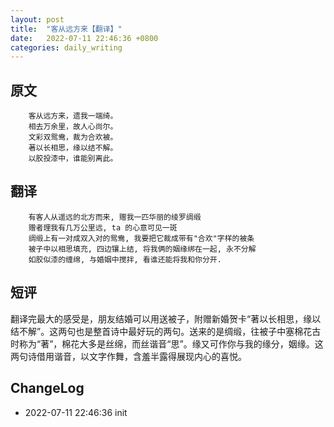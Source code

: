 ```yaml
---
layout: post
title:  "客从远方来【翻译】"
date:   2022-07-11 22:46:36 +0800
categories: daily_writing
---
```


##	原文
		客从远方来，遗我一端绮。
		相去万余里，故人心尚尔。
		文彩双鸳鸯，裁为合欢被。
		著以长相思，缘以结不解。
		以胶投漆中，谁能别离此。
##	翻译
		有客人从遥远的北方而来, 赠我一匹华丽的绫罗绸缎
		赠者理我有几万公里远, ta 的心意可见一斑
		绸缎上有一对成双入对的鸳鸯, 我要把它裁成带有"合欢"字样的被条
		被子中以相思填充, 四边镶上结, 将我俩的姻缘绑在一起, 永不分解
		如胶似漆的缠绵, 与婚姻中搅拌, 看谁还能将我和你分开. 

## 短评
翻译完最大的感受是，朋友结婚可以用送被子，附赠新婚贺卡“著以长相思，缘以结不解”。这两句也是整首诗中最好玩的两句。送来的是绸缎，往被子中塞棉花古时称为“著”，棉花大多是丝绵，而丝谐音“思”。缘又可作你与我的缘分，姻缘。这两句诗借用谐音，以文字作舞，含羞半露得展现内心的喜悦。



## ChangeLog
- 2022-07-11 22:46:36 init
        